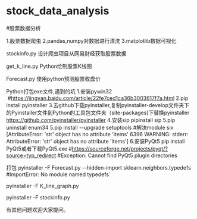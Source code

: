 # stock_data_analysis
#股票数据分析

1.股票数据爬虫
2.pandas,numpy对数据进行清洗
3.matplotlib数据可视化


stockinfo.py
设计爬虫项目从网易财经获取股票数据

get_k_line.py
Python绘制股票K线图

Forecast.py
使用python预测股票收盘价


Python打包exe文件,遇到的坑
1.安装pywin32  #https://jingyan.baidu.com/article/22fe7ced1ca36b3003617f7a.html
2.pip install pyinstaller
3.去github下载pyinstaller,复制pyinstaller-develop文件夹下的Pyinstaller文件到Python的工具包文件夹（site-packages)下替换pyinstaller https://github.com/pyinstaller/pyinstaller
4.安装sip pipinstall sip
5.pip uninstall enum34
5.pip install --upgrade setuptools  #解决module six  [AttributeError: 'str' object has no attribute 'items'
6396 WARNING: stderr: AttributeError: 'str' object has no attribute 'items']
6.安装PyQt5  pip install PyQt5或者下载PyQt5.exe #https://sourceforge.net/projects/pyqt/?source=typ_redirect   #Exception: Cannot find PyQt5 plugin directories


打包
pyinstaller -F Forecast.py --hidden-import sklearn.neighbors.typedefs   #ImportError: No module named typedefs`

pyinstaller -F K_line_graph.py

pyinstaller -F stockinfo.py


有其他问题欢迎大家提问。
